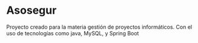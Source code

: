 # Asosegur
Proyecto creado para la materia gestión de proyectos informáticos.
Con el uso de tecnologías como java, MySQL, y Spring Boot
